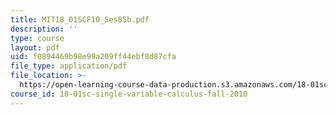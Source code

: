 ```yaml
---
title: MIT18_01SCF10_Ses85b.pdf
description: ''
type: course
layout: pdf
uid: f0894469b98e99a209ff44ebf8d87cfa
file_type: application/pdf
file_location: >-
  https://open-learning-course-data-production.s3.amazonaws.com/18-01sc-single-variable-calculus-fall-2010/f0894469b98e99a209ff44ebf8d87cfa_MIT18_01SCF10_Ses85b.pdf
course_id: 18-01sc-single-variable-calculus-fall-2010
---
```

